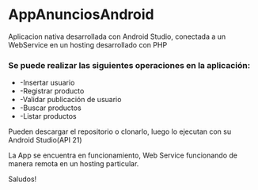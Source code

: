 # AppAnunciosAndroid

Aplicacion nativa desarrollada con Android Studio, conectada a un WebService en un hosting desarrollado con PHP

### Se puede realizar las siguientes operaciones en la aplicación:

*  -Insertar usuario
*  -Registrar producto
*  -Validar publicación de usuario
*  -Buscar productos
*  -Listar productos


Pueden descargar el repositorio o clonarlo, luego lo ejecutan con su Android Studio(API 21)

La App se encuentra en funcionamiento, Web Service funcionando de manera remota en un hosting particular.

Saludos!

